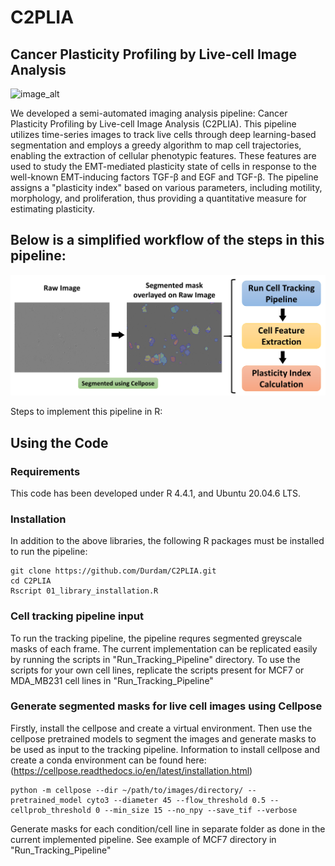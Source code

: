 # C2PLIA
## Cancer Plasticity Profiling by Live-cell Image Analysis

![image_alt](https://github.com/Durdam/C2PLIA/blob/700197d24e83af85f2ec3ed05f893e6c74cb2ba1/Images/Pipeline_framework_image.png)

We developed a semi-automated imaging analysis pipeline: Cancer Plasticity Profiling by Live-cell Image Analysis (C2PLIA). This pipeline utilizes time-series images to track live cells through deep learning-based segmentation and employs a greedy algorithm to map cell trajectories, enabling the extraction of cellular phenotypic features. These features are used to study the EMT-mediated plasticity state of cells in response to the well-known EMT-inducing factors TGF-β and EGF and TGF-β. The pipeline assigns a "plasticity index" based on various parameters, including motility, morphology, and proliferation, thus providing a quantitative measure for estimating plasticity.

## Below is a simplified workflow of the steps in this pipeline:

![image_alt](https://github.com/Durdam/C2PLIA/blob/347c2b1f6cb56dce55de73a97dbb70d4c3472c32/Images/workflow_image.png)

Steps to implement this pipeline in R:
## Using the Code
### Requirements
This code has been developed under R 4.4.1, and Ubuntu 20.04.6 LTS.
### Installation
In addition to the above libraries, the following R packages must be installed to run the pipeline:
```shell
git clone https://github.com/Durdam/C2PLIA.git
cd C2PLIA
Rscript 01_library_installation.R
```
### Cell tracking pipeline input
To run the tracking pipeline, the pipeline requres segmented greyscale masks of each frame. The current implementation can be replicated easily by running the scripts in "Run_Tracking_Pipeline" directory.
To use the scripts for your own cell lines, replicate the scripts present for MCF7 or MDA_MB231 cell lines in "Run_Tracking_Pipeline"

### Generate segmented masks for live cell images using Cellpose
Firstly, install the cellpose and create a virtual environment. Then use the cellpose pretrained models to segment the images and generate masks to be used as input to the tracking pipeline.
Information to install cellpose and create a conda environment can be found here: (https://cellpose.readthedocs.io/en/latest/installation.html)
```shell
python -m cellpose --dir ~/path/to/images/directory/ --pretrained_model cyto3 --diameter 45 --flow_threshold 0.5 --cellprob_threshold 0 --min_size 15 --no_npy --save_tif --verbose
```
Generate masks for each condition/cell line in separate folder as done in the current implemented pipeline. See example of MCF7 directory in "Run_Tracking_Pipeline"



